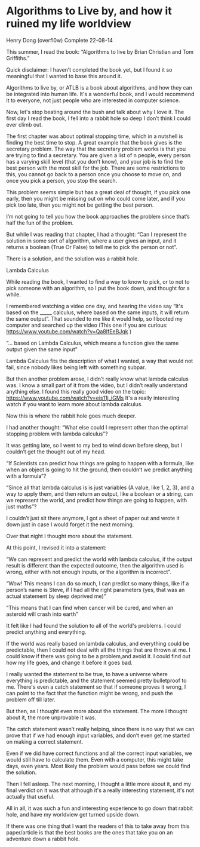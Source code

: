 # Algorithms to Live by, and how it ruined my life worldview

Henry Dong (overfl0w)
Complete 22-08-14


This summer, I read the book: “Algorithms to live by Brian Christian and Tom Griffiths.”

Quick disclaimer: I haven’t completed the book yet, but I found it so meaningful that I wanted to base this around it.

Algorithms to live by, or ATLB is a book about algorithms, and how they can be integrated into human life.  It's a wonderful book, and I would recommend it to everyone, not just people who are interested in computer science. 

Now, let's stop beating around the bush and talk about why I love it. The first day I read the book, I fell into a rabbit hole so deep I don’t think I could ever climb out. 

The first chapter was about optimal stopping time, which in a nutshell is finding the best time to stop. A great example that the book gives is the secretary problem. The way that the secretary problem works is that you are trying to find a secretary. You are given a list of n people, every person has a varying skill level (that you don’t know), and your job is to find the best person with the most skill for the job. There are some restrictions to this, you cannot go back to a person once you choose to move on, and once you pick a person, you stop the search.

This problem seems simple but has a great deal of thought, if you pick one early, then you might be missing out on who could come later, and if you pick too late, then you might not be getting the best person. 

I’m not going to tell you how the book approaches the problem since that’s half the fun of the problem. 

But while I was reading that chapter, I had a thought: “Can I represent the solution in some sort of algorithm, where a user gives an input, and it returns a boolean (True Or False) to tell me to pick the person or not”. 

There is a solution, and the solution was a rabbit hole. 




Lambda Calculus

While reading the book, I wanted to find a way to know to pick, or to not to pick someone with an algorithm, so I put the book down, and thought for a while. 

I remembered watching a video one day, and hearing the video say “It's based on the _____ calculus, where based on the same inputs, it will return the same output”. That sounded to me  like it would help, so I booted my computer and searched up the video (This one if you are curious: https://www.youtube.com/watch?v=Qa8IfEeBJqk )

“... based on Lambda Calculus, which means a function give the same output given the same input”

Lambda Calculus fits the description of what I wanted, a way that would not fail, since nobody likes being left with something subpar. 

But then another problem arose, I didn’t really know what lambda calculus was. I know a small part of it from the video, but I didn’t really understand anything else. I found this really good video on the topic: https://www.youtube.com/watch?v=eis11j_iGMs It's a really interesting watch if you want to learn more about lambda calculus. 

Now this is where the rabbit hole goes much deeper. 

I had another thought: “What else could I represent other than the optimal stopping problem with lambda calculus”?

It was getting late, so I went to my bed to wind down before sleep, but I couldn’t get the thought out of my head.

“If Scientists can predict how things are going to happen with a formula, like when an object is going to hit the ground, then couldn’t we predict anything with a formula”?

“Since all that lambda calculus is is just variables (A value, like 1, 2, 3), and a way to apply them, and then return an output, like a boolean or a string, can we represent the world, and predict how things are going to happen, with just maths”?

I couldn’t just sit there anymore, I got a sheet of paper out and wrote it down just in case I would forget it the next morning.

Over that night I thought more about the statement.

At this point, I revised it into a statement:

“We can represent and predict the world with lambda calculus, if the output result is different than the expected outcome, then the algorithm used is wrong, either with not enough inputs, or the algorithm is incorrect”.

“Wow! This means I can do so much, I can predict so many things, like if a person’s name is Steve, if I had all the right parameters (yes, that was an actual statement by sleep deprived me)”

“This means that I can find when cancer will be cured, and when an asteroid will crash into earth”

It felt like I had found the solution to all of the world's problems. I could predict anything and everything.

If the world was really based on lambda calculus, and everything could be predictable, then I could not deal with all the things that are thrown at me. I could know if there was going to be a problem,and avoid it. I could find out how my life goes, and change it before it goes bad. 

I really wanted the statement to be true, to have a universe where everything is predictable, and  the statement seemed pretty bulletproof to me. There's even a catch statement so that if someone proves it wrong, I can point to the fact that the function might be wrong, and push the problem off till later. 

But then, as I thought even more about the statement. The more I thought about it, the more unprovable it was. 

The catch statement wasn’t really helping, since there is no way that we can prove that if we had enough input variables, and don’t even get me started on making a correct statement.

Even if we did have correct functions and all the correct input variables, we would still have to calculate them. Even with a computer, this might take days, even years. Most likely the problem would pass before we could find the solution. 

Then I fell asleep. The next morning, I thought a little more about it, and my final verdict on it was that although it's a really interesting statement, it's not actually that useful. 

All in all, it was such a fun and interesting experience to go down that rabbit hole, and have my worldview get turned upside down.


If there was one thing that I want the readers of this to take away from this paper/article is that the best books are the ones that take you on an adventure down a rabbit hole. 



